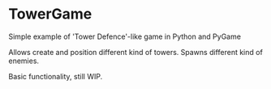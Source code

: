 # TowerGame

Simple example of 'Tower Defence'-like game in Python and PyGame

Allows create and position different kind of towers. Spawns different kind of enemies.

Basic functionality, still WIP.
